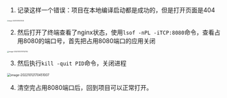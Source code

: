 1. 记录这样一个错误：项目在本地编译启动都是成功的，但是打开页面是404

<img src="/Users/lvrui/Library/Application Support/typora-user-images/image-20221012165214535.png" alt="image-20221012165214535" style="zoom:20%;" />

2. 然后打开了终端查看了nginx状态，使用`lsof -nPL -iTCP:8080`命令，查看占用8080的端口号，首先把占用8080端口的应用关闭

<img src="/Users/lvrui/Library/Application Support/typora-user-images/image-20221012170112702.png" alt="image-20221012170112702" style="zoom:25%;" />

3. 然后执行`kill -quit PID`命令，关闭进程

<img src="/Users/lvrui/Library/Application Support/typora-user-images/image-20221012170451007.png" alt="image-20221012170451007" style="zoom:50%;" />

4. 清空完占用8080端口后，回到项目可以正常打开。